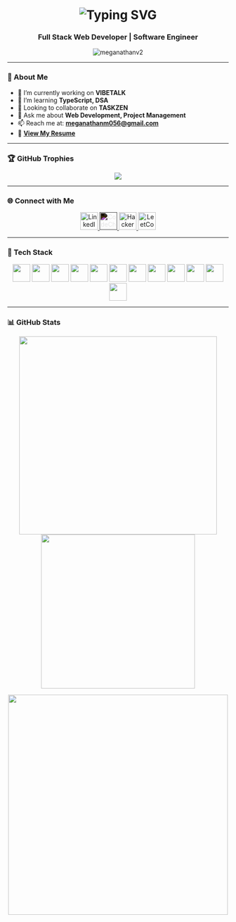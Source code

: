 <h1 align="center">
  <img src="https://readme-typing-svg.herokuapp.com?font=Fira+Code&size=25&pause=1000&color=22C55E&center=true&vCenter=true&width=400&lines=Hi+%F0%9F%91%8B%2C+I'm+Meganathan+V" alt="Typing SVG" />
</h1>

<h3 align="center">Full Stack Web Developer | Software Engineer</h3>

<p align="center">
  <img src="https://komarev.com/ghpvc/?username=meganathanv2&label=Profile%20views&color=0e75b6&style=flat-square" alt="meganathanv2" />
</p>

---

### 🚀 About Me

- 🔭 I’m currently working on **VIBETALK**  
- 🌱 I’m learning **TypeScript, DSA**  
- 👯 Looking to collaborate on **TASKZEN**  
- 💬 Ask me about **Web Development, Project Management**  
- 📫 Reach me at: **meganathanm056@gmail.com**  
- 📄 [**View My Resume**](https://drive.google.com/file/d/1D9w-YZamwULUgrtSLyX1n4DZ24Z4l6fk/view?usp=drive_link)

---

### 🏆 GitHub Trophies

<p align="center">
  <img src="https://github-profile-trophy.vercel.app/?username=meganathanv2&theme=onedark&no-frame=true&title=Followers,Stars,Commit,Repositories,Issues,PullRequest" />
</p>

---

### 🌐 Connect with Me

<p align="center">
  <a href="https://linkedin.com/in/meganathan-v-2b210725a" target="_blank">
    <img src="https://raw.githubusercontent.com/rahuldkjain/github-profile-readme-generator/master/src/images/icons/Social/linked-in-alt.svg" alt="LinkedIn" width="40" />
  </a>
  <a href="https://www.codechef.com/users/meganathanv" target="_blank">
    <img src="https://cdn.jsdelivr.net/npm/simple-icons@v4/icons/codechef.svg" alt="CodeChef" width="40" style="filter: invert(100%)" />
  </a>
  <a href="https://www.hackerrank.com/meganathan_v2021" target="_blank">
    <img src="https://raw.githubusercontent.com/rahuldkjain/github-profile-readme-generator/master/src/images/icons/Social/hackerrank.svg" alt="HackerRank" width="40" />
  </a>
  <a href="https://leetcode.com/meganathanv2005" target="_blank">
    <img src="https://raw.githubusercontent.com/rahuldkjain/github-profile-readme-generator/master/src/images/icons/Social/leet-code.svg" alt="LeetCode" width="40" />
  </a>
</p>

---

### 🧰 Tech Stack

<p align="center">
  <img src="https://cdn.jsdelivr.net/gh/devicons/devicon/icons/javascript/javascript-original.svg" width="40" />
  <img src="https://cdn.jsdelivr.net/gh/devicons/devicon/icons/typescript/typescript-original.svg" width="40" />
  <img src="https://cdn.jsdelivr.net/gh/devicons/devicon/icons/react/react-original.svg" width="40" />
  <img src="https://cdn.jsdelivr.net/gh/devicons/devicon/icons/nodejs/nodejs-original.svg" width="40" />
  <img src="https://cdn.jsdelivr.net/gh/devicons/devicon/icons/express/express-original.svg" width="40" />
  <img src="https://cdn.jsdelivr.net/gh/devicons/devicon/icons/mongodb/mongodb-original.svg" width="40" />
  <img src="https://cdn.jsdelivr.net/gh/devicons/devicon/icons/mysql/mysql-original.svg" width="40" />
  <img src="https://cdn.jsdelivr.net/gh/devicons/devicon/icons/git/git-original.svg" width="40" />
  <img src="https://cdn.jsdelivr.net/gh/devicons/devicon/icons/tailwindcss/tailwindcss-plain.svg" width="40" />
  <img src="https://cdn.jsdelivr.net/gh/devicons/devicon/icons/postman/postman-original.svg" width="40" />
  <img src="https://cdn.jsdelivr.net/gh/devicons/devicon/icons/java/java-original.svg" width="40" />
  <img src="https://cdn.jsdelivr.net/gh/devicons/devicon/icons/tensorflow/tensorflow-original.svg" width="40" />
</p>

---

### 📊 GitHub Stats

<p align="center">
  <img src="https://github-readme-stats.vercel.app/api?username=meganathanv2&show_icons=true&theme=radical" width="450"/>
  <img src="https://github-readme-stats.vercel.app/api/top-langs/?username=meganathanv2&layout=compact&theme=radical" width="350"/>
</p>

<p align="center">
  <img src="https://github-readme-streak-stats.herokuapp.com/?user=meganathanv2&theme=radical" width="500"/>
</p>
